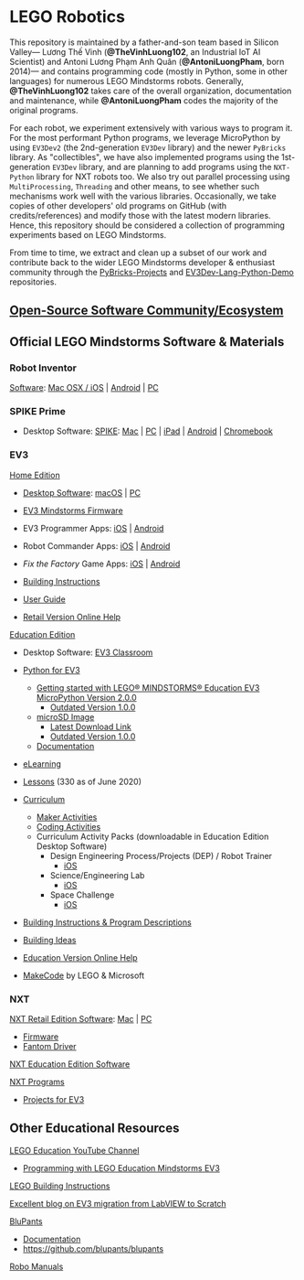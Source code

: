 # LEGO Robotics

This repository is maintained by a father-and-son team based in Silicon Valley—
Lương Thế Vinh (__@TheVinhLuong102__, an Industrial IoT AI Scientist) and
Antoni Lương Phạm Anh Quân (__@AntoniLuongPham__, born 2014)—
and contains programming code (mostly in Python, some in other languages)
for numerous LEGO Mindstorms robots. Generally, __@TheVinhLuong102__ takes care
of the overall organization, documentation and maintenance,
while __@AntoniLuongPham__ codes the majority of the original programs.

For each robot, we experiment extensively with various ways to program it.
For the most performant Python programs, we leverage MicroPython by using
`EV3Dev2` (the 2nd-generation `EV3Dev` library) and the newer `PyBricks` library.
As "collectibles", we have also implemented programs using the
1st-generation `EV3Dev` library, and are planning to add programs using the
`NXT-Python` library for NXT robots too. We also try out parallel processing
using `MultiProcessing`, `Threading` and other means,
to see whether such mechanisms work well with the various libraries.
Occasionally, we take copies of other developers' old programs on GitHub
(with credits/references) and modify those with the latest modern libraries.
Hence, this repository should be considered a collection of
programming experiments based on LEGO Mindstorms.

From time to time, we extract and clean up a subset of our work and contribute
back to the wider LEGO Mindstorms developer & enthusiast community through the
[PyBricks-Projects](https://GitHub.com/PyBricks/PyBricks-Projects) and
[EV3Dev-Lang-Python-Demo](https://GitHub.com/EV3Dev/EV3Dev-Lang-Python-Demo)
repositories.


## [Open-Source Software Community/Ecosystem](OSS-ECOSYS.md)


## Official LEGO Mindstorms Software & Materials


### Robot Inventor

[Software](https://www.lego.com/en-us/service/device-guide/mindstorms-robot-inventor/): [Mac OSX / iOS](https://apps.apple.com/us/app/lego-mindstorms-inventor/id1515448947) | [Android](https://play.google.com/store/apps/details?id=com.lego.retail.mindstorms) | [PC](https://www.microsoft.com/p/lego-mindstorms-robot-inventor/9mtq0n7w1d6x)


### SPIKE Prime

- Desktop Software: [SPIKE](https://education.lego.com/en-us/downloads/spike-prime/software): [Mac](https://education.lego.com/_/downloads/SPIKE-PRIME_macOS_1.3.3_Global.dmg) | [PC](https://education.lego.com/_/downloads/SPIKE-PRIME_Win10_1.3.3_Global.exe) | [iPad](https://apps.apple.com/app/spike-lego-education/id1469183033?ls=1) | [Android](https://play.google.com/store/apps/details?id=com.lego.education.spike) | [Chromebook](https://play.google.com/store/apps/details?id=com.lego.education.spike)


### EV3

[Home Edition](https://www.lego.com/en-us/themes/mindstorms/downloads)

- [Desktop Software](https://www.lego.com/en-us/themes/mindstorms/downloads): [macOS](https://go.api.education.lego.com/v1/lms-scratch-retail#nourlrewrite) | [PC](https://go.api.education.lego.com/v1/lms-ev3_en-us_win32#nourlrewrite)
  
- [EV3 Mindstorms Firmware](https://ev3manager.education.lego.com)

- EV3 Programmer Apps: [iOS](https://apps.apple.com/us/app/lego-mindstorms-ev3-programmer/id1039354955) | [Android](https://play.google.com/store/apps/details?id=com.lego.mindstorms.ev3programmer)
  
- Robot Commander Apps: [iOS](https://apps.apple.com/us/app/lego-mindstorms-robot-commander/id681786521) | [Android](https://play.google.com/store/apps/details?id=com.lego.mindstorms.robotcommander)
  
- _Fix the Factory_ Game Apps: [iOS](https://apps.apple.com/us/app/lego-mindstorms-fix-factory/id671493323) | [Android](https://play.google.com/store/apps/details?id=com.lego.mindstorms.fixthefactory)
   
- [Building Instructions](https://www.lego.com/en-us/themes/mindstorms/buildarobot)

- [User Guide](https://www.lego.com/cdn/cs/set/assets/bltbef4d6ce0f40363c/LMSUser_Guide_LEGO_MINDSTORMS_EV3_11_Tablet_ENUS.pdf)

- [Retail Version Online Help](https://ev3-help-online.api.education.lego.com/Retail/en-us/index.html)


[Education Edition](https://education.lego.com/en-us/downloads/mindstorms-ev3)

- Desktop Software: [EV3 Classroom](https://education.lego.com/en-us/downloads/mindstorms-ev3/software)

- [Python for EV3](https://education.lego.com/en-us/support/mindstorms-ev3/python-for-ev3)
  - [Getting started with LEGO® MINDSTORMS® Education EV3 MicroPython Version 2.0.0](https://le-www-live-s.legocdn.com/sc/media/files/ev3-micropython/getting-started-with-micropython-v2_enus-810818c6f91786794e324d3e9606b7d2.pdf)
     - [Outdated Version 1.0.0](https://le-www-live-s.legocdn.com/sc/media/files/ev3-micropython/ev3micropythonv100-71d3f28c59a1e766e92a59ff8500818e.pdf)
  - [microSD Image](https://le-www-live-s.legocdn.com/sc/media/files/ev3-micropython/ev3micropythonv200sdcardimage-2c980f58ab30715f0659568970baf494.zip)
    - [Latest Download Link](https://education.lego.com/v3/assets/blt293eea581807678a/blt9df409c9a182ab9c/5f88191a6ffd1b42dc42b8af/ev3micropythonv200sdcardimage.zip)
    - [Outdated Version 1.0.0](https://le-www-live-s.legocdn.com/sc/media/files/ev3-micropython/ev3micropythonv100sdcardimage-4b8c8333736fafa1977ee7accbd3338f.zip)
  - [Documentation](https://pybricks.github.io/ev3-micropython)

- [eLearning](https://elearning.legoeducation.com)

- [Lessons](https://education.lego.com/en-us/lessons?rows=100) (330 as of June 2020)

- [Curriculum](https://education.lego.com/en-us/downloads/mindstorms-ev3/curriculum)
  - [Maker Activities](https://le-www-live-s.legocdn.com/downloads/LME-EV3/LME-EV3_MAKER_1.0_en-US.pdf)
  - [Coding Activities](https://le-www-live-s.legocdn.com/downloads/LME-EV3/LME-EV3_Coding-activities_2.0_en-US.pdf)
  - Curriculum Activity Packs (downloadable in Education Edition Desktop Software)
    - Design Engineering Process/Projects (DEP) / Robot Trainer 
      - [iOS](https://le-www-live-s.legocdn.com/downloads/LME-EV3/LME-EV3_DEP-full-setup_1.4.2_en-US_OSX.dmg)
    - Science/Engineering Lab
      - [iOS](https://le-www-live-s.legocdn.com/downloads/LME-EV3/LME-EV3_SCIENCE-full-setup_1.4.2_en-US_OSX.dmg)
    - Space Challenge
      - [iOS](https://le-www-live-s.legocdn.com/downloads/LME-EV3/LME-EV3_SPACE-full-setup_1.4.2_en-US_OSX.dmg)

- [Building Instructions & Program Descriptions](https://education.lego.com/en-us/support/mindstorms-ev3/building-instructions)

- [Building Ideas](https://education.lego.com/en-us/resources/building%20ideas)

- [Education Version Online Help](https://ev3-help-online.api.education.lego.com/Education/en-us/index.html)

- [MakeCode](https://makecode.mindstorms.com) by LEGO & Microsoft


### NXT

[NXT Retail Edition Software](https://www.lego.com/en-us/themes/mindstorms/downloads): [Mac](https://www.lego.com/assets/franchisesites/mindstorms/mac-window-installers/nxt-g-installer-v2.0f6-mac.zip#nourlrewrite) | [PC](https://www.lego.com/assets/franchisesites/mindstorms/mac-window-installers/nxt-g-installer-v2.0f6-windows.zip#nourlrewrite)
- [Firmware](https://www.lego.com/cdn/cs/set/assets/blt3502cca1438605b8/Firmware131_Download1.zip)
- [Fantom Driver](https://www.lego.com/cdn/cs/set/assets/bltea140e66e32fadf0/NXT_Fantom_Drivers_v120.zip)

[NXT Education Edition Software](https://education.lego.com/en-us/downloads/retiredproducts/nxt/software)

[NXT Programs](http://www.nxtprograms.com)
- [Projects for EV3](http://www.nxtprograms.com/index3.html)


## Other Educational Resources

[LEGO Education YouTube Channel](https://www.youtube.com/channel/UC2RjB15PI3IsXCDifNGTG9w)
- [Programming with LEGO Education Mindstorms EV3](https://www.youtube.com/playlist?list=PLXNn7QnqlNpjcIie_4j-I70NepPsT6ekK)

[LEGO Building Instructions](https://www.lego.com/en-us/service/buildinginstructions)

[Excellent blog on EV3 migration from LabVIEW to Scratch](https://medium.com/@dongliang/the-future-of-lego-mindstorms-ev3-programming-1921c2be8131)

[BluPants](https://blupants.com)
- [Documentation](https://blupants.org/help)
- https://github.com/blupants/blupants

[Robo Manuals](https://robomanuals.com)
